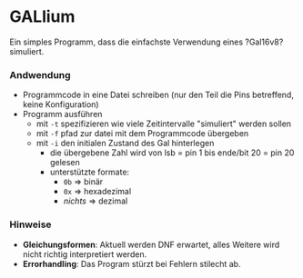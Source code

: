 # GALlium
Ein simples Programm, dass die einfachste Verwendung eines ?Gal16v8? simuliert.

### Andwendung
- Programmcode in eine Datei schreiben (nur den Teil die Pins betreffend, keine Konfiguration)
- Programm ausführen
  - mit `-t` spezifizieren wie viele Zeitintervalle "simuliert" werden sollen
  - mit `-f` pfad zur datei mit dem Programmcode übergeben
  - mit `-i` den initialen Zustand des Gal hinterlegen
    - die übergebene Zahl wird von lsb = pin 1 bis ende/bit 20 = pin 20 gelesen
    - unterstützte formate:
      - `0b` => binär
      - `0x` => hexadezimal
      - *nichts* => dezimal
### Hinweise
- **Gleichungsformen**: Aktuell werden DNF erwartet, alles Weitere wird nicht richtig interpretiert werden.
- **Errorhandling**: Das Program stürzt bei Fehlern stilecht ab.
